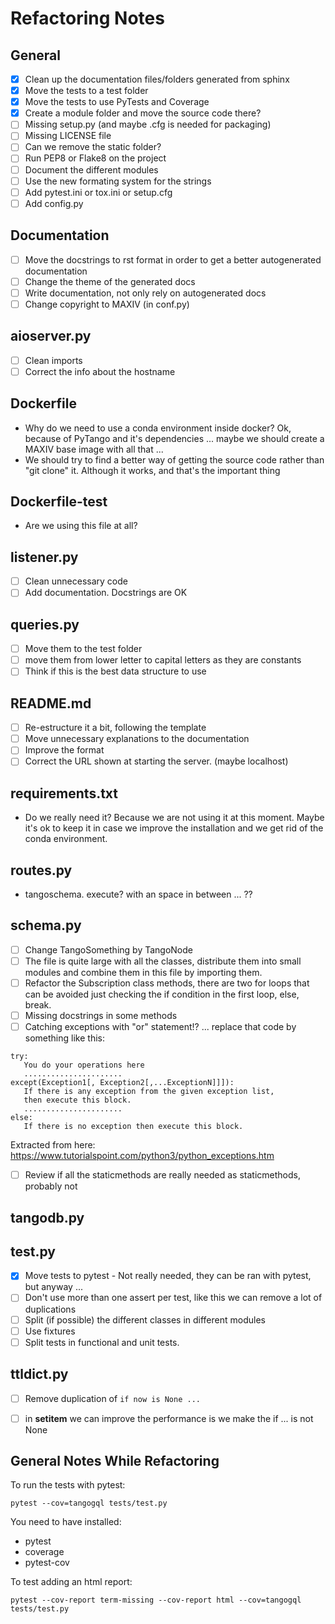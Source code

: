 # Refactoring Notes

## General

- [x] Clean up the documentation files/folders generated from sphinx
- [x] Move the tests to a test folder
- [x] Move the tests to use PyTests and Coverage
- [x] Create a module folder and move the source code there?
- [ ] Missing setup.py (and maybe .cfg is needed for packaging)
- [ ] Missing LICENSE file
- [ ] Can we remove the static folder?
- [ ] Run PEP8 or Flake8 on the project
- [ ] Document the different modules
- [ ] Use the new formating system for the strings
- [ ] Add pytest.ini or tox.ini or setup.cfg
- [ ] Add config.py

## Documentation

- [ ] Move the docstrings to rst format in order to get a better autogenerated documentation
- [ ] Change the theme of the generated docs
- [ ] Write documentation, not only rely on autogenerated docs
- [ ] Change copyright to MAXIV (in conf.py)

## aioserver.py

- [ ] Clean imports
- [ ] Correct the info about the hostname

## Dockerfile

- Why do we need to use a conda environment inside docker? Ok, because of PyTango and it's dependencies ... maybe we should create a MAXIV base image with all that ...
- We should try to find a better way of getting the source code rather than "git clone" it. Although it works, and that's the important thing

## Dockerfile-test

- Are we using this file at all?

## listener.py

- [ ] Clean unnecessary code
- [ ] Add documentation. Docstrings are OK

## queries.py

- [ ] Move them to the test folder
- [ ] move them from lower letter to capital letters as they are constants
- [ ] Think if this is the best data structure to use

## README.md

- [ ] Re-estructure it a bit, following the template
- [ ] Move unnecessary explanations to the documentation
- [ ] Improve the format
- [ ] Correct the URL shown at starting the server. (maybe localhost)

## requirements.txt

- Do we really need it? Because we are not using it at this moment. Maybe it's ok to keep it in case we improve the installation and we get rid of the conda environment.

## routes.py

- tangoschema. execute? with an space in between ... ??

## schema.py

- [ ] Change TangoSomething by TangoNode
- [ ] The file is quite large with all the classes, distribute them into small modules and combine them in this file by importing them.
- [ ] Refactor the Subscription class methods, there are two for loops that can be avoided just checking the if condition in the first loop, else, break.
- [ ] Missing docstrings in some methods
- [ ] Catching exceptions with "or" statement!? ... replace that code by something like this:

```
try:
   You do your operations here
   ......................
except(Exception1[, Exception2[,...ExceptionN]]]):
   If there is any exception from the given exception list, 
   then execute this block.
   ......................
else:
   If there is no exception then execute this block.
```

Extracted from here:
https://www.tutorialspoint.com/python3/python_exceptions.htm

- [ ] Review if all the staticmethods are really needed as staticmethods, probably not

## tangodb.py

## test.py

- [x] Move tests to pytest - Not really needed, they can be ran with pytest, but anyway ...
- [ ] Don't use more than one assert per test, like this we can remove a lot of duplications
- [ ] Split (if possible) the different classes in different modules
- [ ] Use fixtures
- [ ] Split tests in functional and unit tests.

## ttldict.py

- [ ] Remove duplication of ```if now is None ...```
- [ ] in __setitem__ we can improve the performance is we make the if ... is not None


## General Notes While Refactoring

To run the tests with pytest:

```
pytest --cov=tangogql tests/test.py
```

You need to have installed:

- pytest
- coverage
- pytest-cov

To test adding an html report:

```
pytest --cov-report term-missing --cov-report html --cov=tangogql tests/test.py
```
